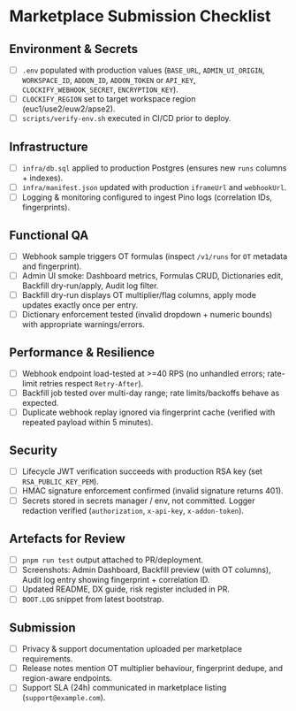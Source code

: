 # Marketplace Submission Checklist

## Environment & Secrets
- [ ] `.env` populated with production values (`BASE_URL`, `ADMIN_UI_ORIGIN`, `WORKSPACE_ID`, `ADDON_ID`, `ADDON_TOKEN` or `API_KEY`, `CLOCKIFY_WEBHOOK_SECRET`, `ENCRYPTION_KEY`).
- [ ] `CLOCKIFY_REGION` set to target workspace region (euc1/use2/euw2/apse2).
- [ ] `scripts/verify-env.sh` executed in CI/CD prior to deploy.

## Infrastructure
- [ ] `infra/db.sql` applied to production Postgres (ensures new `runs` columns + indexes).
- [ ] `infra/manifest.json` updated with production `iframeUrl` and `webhookUrl`.
- [ ] Logging & monitoring configured to ingest Pino logs (correlation IDs, fingerprints).

## Functional QA
- [ ] Webhook sample triggers OT formulas (inspect `/v1/runs` for `OT` metadata and fingerprint).
- [ ] Admin UI smoke: Dashboard metrics, Formulas CRUD, Dictionaries edit, Backfill dry-run/apply, Audit log filter.
- [ ] Backfill dry-run displays OT multiplier/flag columns, apply mode updates exactly once per entry.
- [ ] Dictionary enforcement tested (invalid dropdown + numeric bounds) with appropriate warnings/errors.

## Performance & Resilience
- [ ] Webhook endpoint load-tested at >=40 RPS (no unhandled errors; rate-limit retries respect `Retry-After`).
- [ ] Backfill job tested over multi-day range; rate limits/backoffs behave as expected.
- [ ] Duplicate webhook replay ignored via fingerprint cache (verified with repeated payload within 5 minutes).

## Security
- [ ] Lifecycle JWT verification succeeds with production RSA key (set `RSA_PUBLIC_KEY_PEM`).
- [ ] HMAC signature enforcement confirmed (invalid signature returns 401).
- [ ] Secrets stored in secrets manager / env, not committed. Logger redaction verified (`authorization`, `x-api-key`, `x-addon-token`).

## Artefacts for Review
- [ ] `pnpm run test` output attached to PR/deployment.
- [ ] Screenshots: Admin Dashboard, Backfill preview (with OT columns), Audit log entry showing fingerprint + correlation ID.
- [ ] Updated README, DX guide, risk register included in PR.
- [ ] `BOOT.LOG` snippet from latest bootstrap.

## Submission
- [ ] Privacy & support documentation uploaded per marketplace requirements.
- [ ] Release notes mention OT multiplier behaviour, fingerprint dedupe, and region-aware endpoints.
- [ ] Support SLA (24h) communicated in marketplace listing (`support@example.com`).

